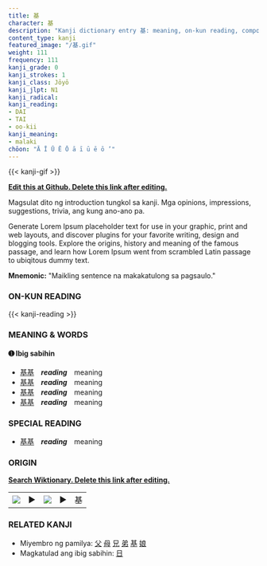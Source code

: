 ```yaml
---
title: 基
character: 基
description: "Kanji dictionary entry 基: meaning, on-kun reading, compounds, origin, related kanji"
content_type: kanji
featured_image: "/基.gif"
weight: 111
frequency: 111
kanji_grade: 0
kanji_strokes: 1
kanji_class: Jōyō
kanji_jlpt: N1
kanji_radical: 
kanji_reading: 
- DAI
- TAI
- oo-kii
kanji_meaning:
- malaki
chōon: "Ā Ī Ū Ē Ō ā ī ū ē ō ’"
---
```

[//]: # (Don't edit the line below. Kanji animated GIF code is automatically generated.)
{{< kanji-gif >}}

[//]: # (Edit below this line.)

**[Edit this at Github. Delete this link after editing.](https://github.com/tim0g/tim/tree/main/content/kanji/基/index.md)**

Magsulat dito ng introduction tungkol sa kanji. Mga opinions, impressions, suggestions, trivia, ang kung ano-ano pa.

Generate Lorem Ipsum placeholder text for use in your graphic, print and web layouts, and discover plugins for your favorite writing, design and blogging tools. Explore the origins, history and meaning of the famous passage, and learn how Lorem Ipsum went from scrambled Latin passage to ubiqitous dummy text.
 
**Mnemonic:** "Maikling sentence na makakatulong sa pagsaulo."

### ON-KUN READING

[//]: # (Don't edit the line below. ON-KUN READING code is automatically generated.)
{{< kanji-reading >}}

### MEANING & WORDS

#### ➊ **Ibig sabihin**
  - [基](../基)[基](../基)　***reading***　meaning
  - [基](../基)[基](../基)　***reading***　meaning
  - [基](../基)[基](../基)　***reading***　meaning
  - [基](../基)[基](../基)　***reading***　meaning

### SPECIAL READING
  - [基](../基)[基](../基)　***reading***　meaning

### ORIGIN

**[Search Wiktionary. Delete this link after editing.](https://wiktionary.org/wiki/基)**
<table class="kanji-table"><tr><td>
<img src="60px-基-bronze.svg.png">
</td><td>▶</td><td>
<img src="60px-基-oracle.svg.png">
</td><td>▶</td>
<td class="kanji-origin">基</td>
</tr></table>

### RELATED KANJI
- Miyembro ng pamilya: [父](../父) [母](../母) [兄](../兄) [弟](../弟) [基](../基) [娘](../娘)
- Magkatulad ang ibig sabihin: [日](../日)
